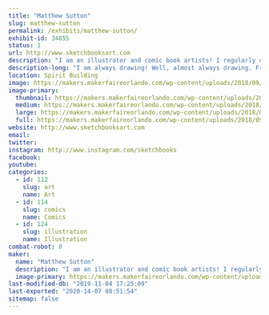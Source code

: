 ```yaml
---
title: "Matthew Sutton"
slug: matthew-sutton
permalink: /exhibits/matthew-sutton/
exhibit-id: 34855
status: 1
url: http://www.sketchbooksart.com
description: "I am an illustrator and comic book artists! I regularly create licensed artwork for properties such as; Star Wars, Spider-Man Homecoming, Stranger Things, Ant-Man 2, and many more. I’m currently working for Marvel Comics, Topps, Upper Deck, Cryptozoic Ent. and several other companies. I also create commissions for clients and fans from all over the world."
description-long: "I am always drawing! Well, almost always drawing. From comics pages to trading cards and commissioned pieces I rarely don't have a drawing tool in my hand. I like it that way. If you'd like to see how to start a sketch from scratch, or how to ink like a pro then all you need to do is come by my table! I've also got an assortment of prints and original artwork featuring some of the most iconic characters in comics and pop culture. I'm looking forward to meeting you!"
location: Spirit Building
image: https://makers.makerfaireorlando.com/wp-content/uploads/2018/09/Calvin-and-Hobbes-Captain-America-and-Winter-Soldier-858x1024.png
image-primary:
  thumbnail: https://makers.makerfaireorlando.com/wp-content/uploads/2018/09/Calvin-and-Hobbes-Captain-America-and-Winter-Soldier-150x150.png
  medium: https://makers.makerfaireorlando.com/wp-content/uploads/2018/09/Calvin-and-Hobbes-Captain-America-and-Winter-Soldier-251x300.png
  large: https://makers.makerfaireorlando.com/wp-content/uploads/2018/09/Calvin-and-Hobbes-Captain-America-and-Winter-Soldier-858x1024.png
  full: https://makers.makerfaireorlando.com/wp-content/uploads/2018/09/Calvin-and-Hobbes-Captain-America-and-Winter-Soldier.png
website: http://www.sketchbooksart.com
email: 
twitter: 
instagram: http://www.instagram.com/sketchbooks
facebook: 
youtube: 
categories:
  - id: 112
    slug: art
    name: Art
  - id: 114
    slug: comics
    name: Comics
  - id: 124
    slug: illustration
    name: Illustration
combat-robot: 0
maker:
  name: "Matthew Sutton"
  description: "I am an illustrator and comic book artists! I regularly create licensed artwork for properties such as; Star Wars, Spider-Man Homecoming, Stranger Things, Ant-Man 2, and many more. I'm currently working for Marvel Comics, Topps, Upper Deck, Cryptozoic Ent. and several other companies. I also create commissions for clients and fans from all over the world. "
  image-primary: https://makers.makerfaireorlando.com/wp-content/uploads/2018/09/Matt-Sutton-300x225.jpeg
last-modified-db: "2019-11-04 17:25:09"
last-exported: "2020-14-07 08:51:54"
sitemap: false
---
```

